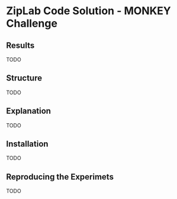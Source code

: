 # ZipLab Code Solution - MONKEY Challenge

## Results

TODO

## Structure

TODO

## Explanation

TODO

## Installation

TODO

## Reproducing the Experimets

TODO